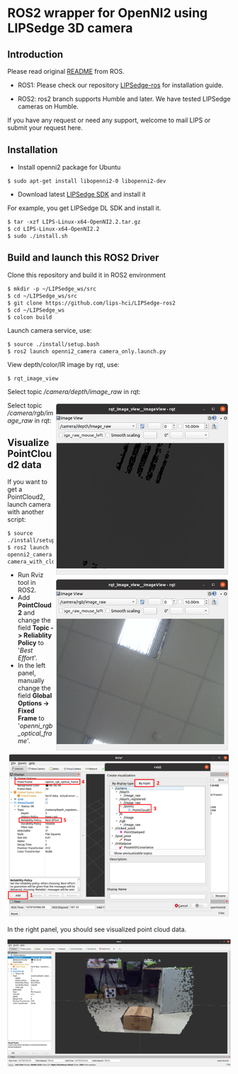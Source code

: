 # ROS2 wrapper for OpenNI2 using LIPSedge 3D camera

## Introduction
Please read original [README](README-from-ROS.md) from ROS.

- ROS1:
Please check our repository [LIPSedge-ros](https://github.com/lips-hci/LIPSedge-ros) for installation guide.

- ROS2: ros2 branch supports Humble and later. We have tested LIPSedge cameras on Humble.

If you have any request or need any support, welcome to mail LIPS or submit your request here.

## Installation

 * Install openni2 package for Ubuntu
 ```
 $ sudo apt-get install libopenni2-0 libopenni2-dev
 ```
 
 * Download latest [LIPSedge SDK](https://www.lips-hci.com/lipssdk) and install it

For example, you get LIPSedge DL SDK and install it. 
```
$ tar -xzf LIPS-Linux-x64-OpenNI2.2.tar.gz
$ cd LIPS-Linux-x64-OpenNI2.2
$ sudo ./install.sh
```
## Build and launch this ROS2 Driver

Clone this repository and build it in ROS2 environment

```
$ mkdir -p ~/LIPSedge_ws/src
$ cd ~/LIPSedge_ws/src
$ git clone https://github.com/lips-hci/LIPSedge-ros2
$ cd ~/LIPSedge_ws
$ colcon build
```

Launch camera service, use:

```
$ source ./install/setup.bash
$ ros2 launch openni2_camera camera_only.launch.py
```

View depth/color/IR image by rqt, use:

```
$ rqt_image_view
```

Select topic */camera/depth/image_raw* in rqt:

<img style="float: right;" src="ros2_rqt-image-view_depth.png" width="400">

Select topic */camera/rgb/image_raw* in rqt:

<img style="float: right;" src="ros2_rqt-image-view_color.png" width="400">

## Visualize PointCloud2 data

If you want to get a PointCloud2, launch camera with another script:

```
$ source ./install/setup.bash
$ ros2 launch openni2_camera camera_with_cloud.launch.py
```

* Run Rviz tool in ROS2.
* Add **PointCloud2** and change the field **Topic -> Reliablity Policy** to '*Best Effort*'.
* In the left panel, manually change the field **Global Options -> Fixed Frame** to '*openni_rgb_optical_frame*'.

<img src="ros2_rviz_add_pointcloud2.png" width="900">

In the right panel, you should see visualized point cloud data.

<img src="ros2_rviz_cloud.png" width="900">
